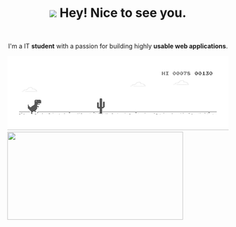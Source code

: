 

<div align="center">
<h1><img src="https://emojis.slackmojis.com/emojis/images/1531849430/4246/blob-sunglasses.gif?1531849430" width="30"/> Hey! Nice to see you.</h1>

<br>

<p> I'm a IT <strong>student</strong> with a passion for building highly <strong>usable web applications</strong>.</p>
<img src="https://raw.githubusercontent.com/longbuibao/longbuibao/main/dino.gif">
</div>

<img align="center" width="400" height="200" src="https://github-readme-stats.vercel.app/api?username=longbuibao&show_icons=true&locale=en&layout=compact&line_height=20&title_color=f69673" />


